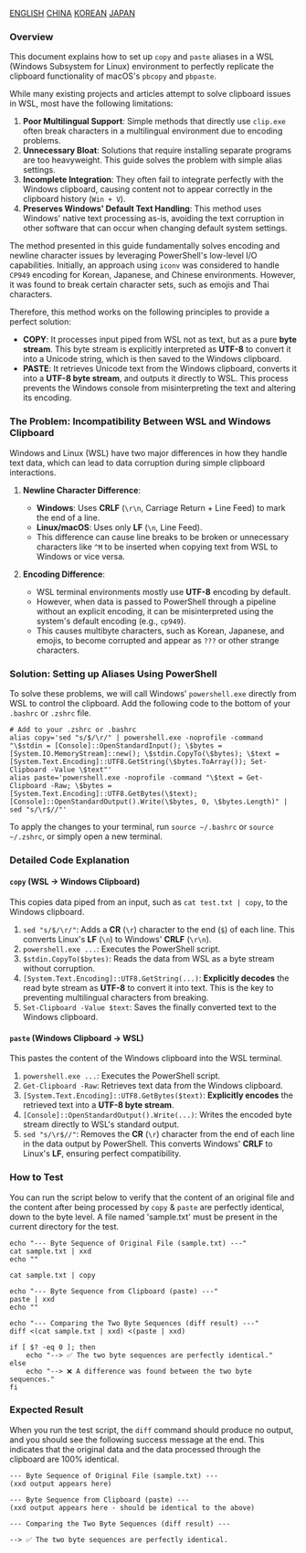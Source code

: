 [ENGLISH](README.md)
[CHINA](README-zh.md)
[KOREAN](README-ko.md)
[JAPAN](README-ja.md)

### Overview

This document explains how to set up `copy` and `paste` aliases in a WSL (Windows Subsystem for Linux) environment to perfectly replicate the clipboard functionality of macOS's `pbcopy` and `pbpaste`.

While many existing projects and articles attempt to solve clipboard issues in WSL, most have the following limitations:

1.  **Poor Multilingual Support**: Simple methods that directly use `clip.exe` often break characters in a multilingual environment due to encoding problems.
2.  **Unnecessary Bloat**: Solutions that require installing separate programs are too heavyweight. This guide solves the problem with simple alias settings.
3.  **Incomplete Integration**: They often fail to integrate perfectly with the Windows clipboard, causing content not to appear correctly in the clipboard history (`Win + V`).
4.  **Preserves Windows' Default Text Handling**: This method uses Windows' native text processing as-is, avoiding the text corruption in other software that can occur when changing default system settings.

The method presented in this guide fundamentally solves encoding and newline character issues by leveraging PowerShell's low-level I/O capabilities. Initially, an approach using `iconv` was considered to handle `CP949` encoding for Korean, Japanese, and Chinese environments. However, it was found to break certain character sets, such as emojis and Thai characters.

Therefore, this method works on the following principles to provide a perfect solution:

*   **COPY**: It processes input piped from WSL not as text, but as a pure **byte stream**. This byte stream is explicitly interpreted as **UTF-8** to convert it into a Unicode string, which is then saved to the Windows clipboard.
*   **PASTE**: It retrieves Unicode text from the Windows clipboard, converts it into a **UTF-8 byte stream**, and outputs it directly to WSL. This process prevents the Windows console from misinterpreting the text and altering its encoding.

### The Problem: Incompatibility Between WSL and Windows Clipboard

Windows and Linux (WSL) have two major differences in how they handle text data, which can lead to data corruption during simple clipboard interactions.

1.  **Newline Character Difference**:
    *   **Windows**: Uses **CRLF** (`\r\n`, Carriage Return + Line Feed) to mark the end of a line.
    *   **Linux/macOS**: Uses only **LF** (`\n`, Line Feed).
    *   This difference can cause line breaks to be broken or unnecessary characters like `^M` to be inserted when copying text from WSL to Windows or vice versa.

2.  **Encoding Difference**:
    *   WSL terminal environments mostly use **UTF-8** encoding by default.
    *   However, when data is passed to PowerShell through a pipeline without an explicit encoding, it can be misinterpreted using the system's default encoding (e.g., `cp949`).
    *   This causes multibyte characters, such as Korean, Japanese, and emojis, to become corrupted and appear as `???` or other strange characters.

### Solution: Setting up Aliases Using PowerShell

To solve these problems, we will call Windows' `powershell.exe` directly from WSL to control the clipboard. Add the following code to the bottom of your `.bashrc` or `.zshrc` file.

```shell
# Add to your .zshrc or .bashrc
alias copy='sed "s/$/\r/" | powershell.exe -noprofile -command "\$stdin = [Console]::OpenStandardInput(); \$bytes = [System.IO.MemoryStream]::new(); \$stdin.CopyTo(\$bytes); \$text = [System.Text.Encoding]::UTF8.GetString(\$bytes.ToArray()); Set-Clipboard -Value \$text"'
alias paste='powershell.exe -noprofile -command "\$text = Get-Clipboard -Raw; \$bytes = [System.Text.Encoding]::UTF8.GetBytes(\$text); [Console]::OpenStandardOutput().Write(\$bytes, 0, \$bytes.Length)" | sed "s/\r$//"'
```

To apply the changes to your terminal, run `source ~/.bashrc` or `source ~/.zshrc`, or simply open a new terminal.

### Detailed Code Explanation

#### `copy` (WSL -> Windows Clipboard)

This copies data piped from an input, such as `cat test.txt | copy`, to the Windows clipboard.

1.  `sed "s/$/\r/"`: Adds a **CR** (`\r`) character to the end (`$`) of each line. This converts Linux's **LF** (`\n`) to Windows' **CRLF** (`\r\n`).
2.  `powershell.exe ...`: Executes the PowerShell script.
3.  `$stdin.CopyTo($bytes)`: Reads the data from WSL as a byte stream without corruption.
4.  `[System.Text.Encoding]::UTF8.GetString(...)`: **Explicitly decodes** the read byte stream as **UTF-8** to convert it into text. This is the key to preventing multilingual characters from breaking.
5.  `Set-Clipboard -Value $text`: Saves the finally converted text to the Windows clipboard.

#### `paste` (Windows Clipboard -> WSL)

This pastes the content of the Windows clipboard into the WSL terminal.

1.  `powershell.exe ...`: Executes the PowerShell script.
2.  `Get-Clipboard -Raw`: Retrieves text data from the Windows clipboard.
3.  `[System.Text.Encoding]::UTF8.GetBytes($text)`: **Explicitly encodes** the retrieved text into a **UTF-8 byte stream**.
4.  `[Console]::OpenStandardOutput().Write(...)`: Writes the encoded byte stream directly to WSL's standard output.
5.  `sed "s/\r$//"`: Removes the **CR** (`\r`) character from the end of each line in the data output by PowerShell. This converts Windows' **CRLF** to Linux's **LF**, ensuring perfect compatibility.

### How to Test

You can run the script below to verify that the content of an original file and the content after being processed by `copy` & `paste` are perfectly identical, down to the byte level.
A file named 'sample.txt' must be present in the current directory for the test.

```shell
echo "--- Byte Sequence of Original File (sample.txt) ---"
cat sample.txt | xxd
echo ""

cat sample.txt | copy

echo "--- Byte Sequence from Clipboard (paste) ---"
paste | xxd
echo ""

echo "--- Comparing the Two Byte Sequences (diff result) ---"
diff <(cat sample.txt | xxd) <(paste | xxd)

if [ $? -eq 0 ]; then
    echo "--> ✅ The two byte sequences are perfectly identical."
else
    echo "--> ❌ A difference was found between the two byte sequences."
fi
```

### Expected Result

When you run the test script, the `diff` command should produce no output, and you should see the following success message at the end. This indicates that the original data and the data processed through the clipboard are 100% identical.

```
--- Byte Sequence of Original File (sample.txt) ---
(xxd output appears here)

--- Byte Sequence from Clipboard (paste) ---
(xxd output appears here - should be identical to the above)

--- Comparing the Two Byte Sequences (diff result) ---

--> ✅ The two byte sequences are perfectly identical.
```